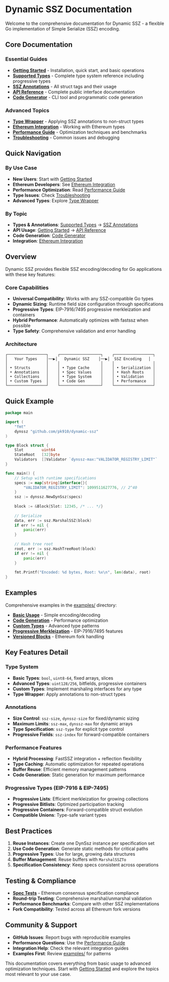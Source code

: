 # Dynamic SSZ Documentation

Welcome to the comprehensive documentation for Dynamic SSZ - a flexible Go implementation of Simple Serialize (SSZ) encoding.

## Core Documentation

### Essential Guides
- **[Getting Started](getting-started.md)** - Installation, quick start, and basic operations
- **[Supported Types](supported-types.md)** - Complete type system reference including progressive types
- **[SSZ Annotations](ssz-annotations.md)** - All struct tags and their usage
- **[API Reference](api-reference.md)** - Complete public interface documentation
- **[Code Generator](code-generator.md)** - CLI tool and programmatic code generation

### Advanced Topics
- **[Type Wrapper](type-wrapper.md)** - Applying SSZ annotations to non-struct types
- **[Ethereum Integration](go-eth2-client-integration.md)** - Working with Ethereum types
- **[Performance Guide](performance.md)** - Optimization techniques and benchmarks
- **[Troubleshooting](troubleshooting.md)** - Common issues and debugging

## Quick Navigation

### By Use Case
- **New Users**: Start with [Getting Started](getting-started.md)
- **Ethereum Developers**: See [Ethereum Integration](go-eth2-client-integration.md)
- **Performance Optimization**: Read [Performance Guide](performance.md)
- **Type Issues**: Check [Troubleshooting](troubleshooting.md)
- **Advanced Types**: Explore [Type Wrapper](type-wrapper.md)

### By Topic
- **Types & Annotations**: [Supported Types](supported-types.md) → [SSZ Annotations](ssz-annotations.md)
- **API Usage**: [Getting Started](getting-started.md) → [API Reference](api-reference.md)
- **Code Generation**: [Code Generator](code-generator.md)
- **Integration**: [Ethereum Integration](go-eth2-client-integration.md)

## Overview

Dynamic SSZ provides flexible SSZ encoding/decoding for Go applications with these key features:

### Core Capabilities
- **Universal Compatibility**: Works with any SSZ-compatible Go types
- **Dynamic Sizing**: Runtime field size configuration through specifications
- **Progressive Types**: EIP-7916/7495 progressive merkleization and containers
- **Hybrid Performance**: Automatically optimizes with fastssz when possible
- **Type Safety**: Comprehensive validation and error handling

### Architecture

```
┌─────────────────┐    ┌──────────────────┐    ┌─────────────────┐
│   Your Types    │──▶│   Dynamic SSZ    │──▶│  SSZ Encoding   │
│                 │    │                  │    │                 │
│ • Structs       │    │ • Type Cache     │    │ • Serialization │
│ • Annotations   │    │ • Spec Values    │    │ • Hash Roots    │
│ • Collections   │    │ • Type System    │    │ • Validation    │
│ • Custom Types  │    │ • Code Gen       │    │ • Performance   │
└─────────────────┘    └──────────────────┘    └─────────────────┘
```

## Quick Example

```go
package main

import (
    "fmt"
    dynssz "github.com/pk910/dynamic-ssz"
)

type Block struct {
    Slot        uint64
    StateRoot   [32]byte
    Validators  []Validator `dynssz-max:"VALIDATOR_REGISTRY_LIMIT"`
}

func main() {
    // Setup with runtime specifications
    specs := map[string]interface{}{
        "VALIDATOR_REGISTRY_LIMIT": 1099511627776, // 2^40
    }
    ssz := dynssz.NewDynSsz(specs)
    
    block := &Block{Slot: 12345, /* ... */}
    
    // Serialize
    data, err := ssz.MarshalSSZ(block)
    if err != nil {
        panic(err)
    }
    
    // Hash tree root
    root, err := ssz.HashTreeRoot(block)
    if err != nil {
        panic(err)
    }
    
    fmt.Printf("Encoded: %d bytes, Root: %x\n", len(data), root)
}
```

## Examples

Comprehensive examples in the [examples/](../examples/) directory:

- **[Basic Usage](../examples/basic/)** - Simple encoding/decoding
- **[Code Generation](../examples/codegen/)** - Performance optimization
- **[Custom Types](../examples/custom-types/)** - Advanced type patterns
- **[Progressive Merkleization](../examples/progressive-merkleization/)** - EIP-7916/7495 features
- **[Versioned Blocks](../examples/versioned-blocks/)** - Ethereum fork handling

## Key Features Detail

### Type System
- **Basic Types**: `bool`, `uint8-64`, fixed arrays, slices
- **Advanced Types**: `uint128/256`, bitfields, progressive containers
- **Custom Types**: Implement marshaling interfaces for any type
- **Type Wrapper**: Apply annotations to non-struct types

### Annotations
- **Size Control**: `ssz-size`, `dynssz-size` for fixed/dynamic sizing
- **Maximum Limits**: `ssz-max`, `dynssz-max` for dynamic arrays
- **Type Specification**: `ssz-type` for explicit type control
- **Progressive Fields**: `ssz-index` for forward-compatible containers

### Performance Features
- **Hybrid Processing**: FastSSZ integration + reflection flexibility
- **Type Caching**: Automatic optimization for repeated operations
- **Buffer Reuse**: Efficient memory management patterns
- **Code Generation**: Static generation for maximum performance

### Progressive Types (EIP-7916 & EIP-7495)
- **Progressive Lists**: Efficient merkleization for growing collections
- **Progressive Bitlists**: Optimized participation tracking
- **Progressive Containers**: Forward-compatible struct evolution
- **Compatible Unions**: Type-safe variant types

## Best Practices

1. **Reuse Instances**: Create one DynSsz instance per specification set
2. **Use Code Generation**: Generate static methods for critical paths
3. **Progressive Types**: Use for large, growing data structures
4. **Buffer Management**: Reuse buffers with `MarshalSSZTo`
5. **Specification Consistency**: Keep specs consistent across operations

## Testing & Compliance

- **[Spec Tests](../spectests/)** - Ethereum consensus specification compliance
- **Round-trip Testing**: Comprehensive marshal/unmarshal validation
- **Performance Benchmarks**: Compare with other SSZ implementations
- **Fork Compatibility**: Tested across all Ethereum fork versions

## Community & Support

- **GitHub Issues**: Report bugs with reproducible examples
- **Performance Questions**: Use the [Performance Guide](performance.md)
- **Integration Help**: Check the relevant integration guides
- **Examples First**: Review [examples/](../examples/) for patterns

This documentation covers everything from basic usage to advanced optimization techniques. Start with [Getting Started](getting-started.md) and explore the topics most relevant to your use case.